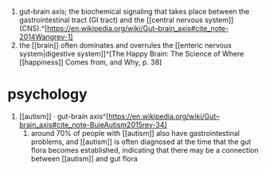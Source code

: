 1. gut-brain axis; the biochemical signaling that takes place between the gastrointestinal tract (GI tract) and the [[central nervous system]] (CNS).^[https://en.wikipedia.org/wiki/Gut–brain_axis#cite_note-2014Wangrev-1]
2. the [[brain]] often dominates and overrules the [[enteric nervous system|digestive system]]^[The Happy Brain: The Science of Where [[happiness]] Comes from, and Why, p. 38]

# psychology
1. [[autism]] · gut-brain axis^[https://en.wikipedia.org/wiki/Gut–brain_axis#cite_note-BuieAutism2015rev-34]
	1. around 70% of people with [[autism]] also have gastrointestinal problems, and [[autism]] is often diagnosed at the time that the gut flora becomes established, indicating that there may be a connection between [[autism]] and gut flora